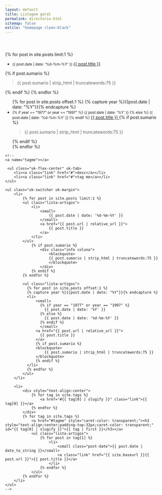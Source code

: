 ```yaml
---
layout: default
title: Listagem geral
permalink: directorio.html
sitemap: false
estilo: "homepage clean-black"
---
```


<header class="directorio"></header>

<article class="post">
<div class="coluna directorio">

<!-- featured -->
{% for post in site.posts limit:1 %}
<ul class="lista-artigos">
    <li>
        <small>
            {{ post.date | date: '%d-%m-%Y' }}
        </small>
        <a href="{{ post.url | relative_url }}">
            {{ post.title }}
        </a>
    </li>
</ul>
    {% if post.sumario %}
        <div class="info coluna">
            <blockquote>
            {{ post.sumario | strip_html | truncatewords:75 }}
            </blockquote>
        </div>
    {% endif %}
{% endfor %}

<!-- latest -->
<ul class="lista-artigos">
  {% for post in site.posts offset:1 %}
  {% capture year %}{{post.date | date: "%Y"}}{% endcapture %}
  <li>
      <small>
        {% if year == "1977" or year == "1997" %}
          {{ post.date | date: '%Y' }}
        {% else %}
          {{ post.date | date: '%d-%m-%Y' }}
        {% endif %}
        </small>
      <a href="{{ post.url | relative_url }}">
        {{ post.title }}
      </a>
      {% if post.sumario %}
      <blockquote>
          {{ post.sumario | strip_html | truncatewords:75 }}
      </blockquote>
      {% endif %}
  </li>
  {% endfor %}
</ul>  

    <!--
    <a name="tagme"></a>

     <ul class="uk-flex-center" uk-tab>
        <li><a class="link" href="#">desc</a></li>
        <li><a class="link" href="#">tag me</a></li>
    </ul>

    <ul class="uk-switcher uk-margin">
        <li>
            {% for post in site.posts limit:1 %}
            <ul class="lista-artigos">
                <li>
                    <small>
                        {{ post.date | date: '%d-%m-%Y' }}
                    </small>
                    <a href="{{ post.url | relative_url }}">
                        {{ post.title }}
                    </a>
                </li>
            </ul>
                {% if post.sumario %}
                    <div class="info coluna">
                        <blockquote>
                        {{ post.sumario | strip_html | truncatewords:75 }}
                        </blockquote>
                    </div>
                {% endif %}
            {% endfor %}

            <ul class="lista-artigos">
              {% for post in site.posts offset:1 %}
              {% capture year %}{{post.date | date: "%Y"}}{% endcapture %}
              <li>
                  <small>
                    {% if year == "1977" or year == "1997" %}
                      {{ post.date | date: '%Y' }}
                    {% else %}
                      {{ post.date | date: '%d-%m-%Y' }}
                    {% endif %}
                    </small>
                  <a href="{{ post.url | relative_url }}">
                    {{ post.title }}
                  </a>
                  {% if post.sumario %}
                  <blockquote>
                      {{ post.sumario | strip_html | truncatewords:75 }}
                  </blockquote>
                  {% endif %}
              </li>
              {% endfor %}
            </ul>          
        </li>

        <li>
            <div style="text-align:center">
                {% for tag in site.tags %}
                    <a href="#{{ tag[0] | slugify }}" class="link">{{ tag[0] }}</a>
                {% endfor %}
            </div>
            {% for tag in site.tags %}
                <a href="#tagme" style="caret-color: transparent;"><h3 style="text-align:center;padding-top:32px;caret-color: transparent;" id="{{ tag[0] | slugify }}">{{ tag | first }}</h3></a>
                <ul class="lista-artigos">
                    {% for post in tag[1] %}    
                        <li>
                            <small class="post-date">{{ post.date | date_to_string }}</small>
                            <a class="link" href="{{ site.baseurl }}{{ post.url }}">{{ post.title }}</a>
                        </li>
                    {% endfor %}
                </ul>
            {% endfor %}
        </li>
    </ul>
    -->
</div>
</article>
